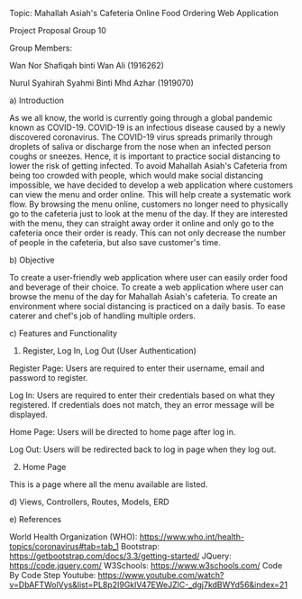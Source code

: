 Topic: Mahallah Asiah's Cafeteria Online Food Ordering Web Application

Project Proposal Group 10

Group Members:

Wan Nor Shafiqah binti Wan Ali (1916262)

Nurul Syahirah Syahmi Binti Mhd Azhar (1919070)

a) Introduction

As we all know, the world is currently going through a global pandemic known as COVID-19. COVID-19 is an infectious disease caused by a newly discovered coronavirus. The COVID-19 virus spreads primarily through droplets of saliva or discharge from the nose when an infected person coughs or sneezes. Hence, it is important to practice social distancing to lower the risk of getting infected. To avoid Mahallah Asiah's Cafeteria from being too crowded with people, which would make social distancing impossible, we have decided to develop a web application where customers can view the menu and order online. This will help create a systematic work flow. By browsing the menu online, customers no longer need to physically go to the cafeteria just to look at the menu of the day. If they are interested with the menu, they can straight away order it online and only go to the cafeteria once their order is ready. This can not only decrease the number of people in the cafeteria, but also save customer's time.

b) Objective

To create a user-friendly web application where user can easily order food and beverage of their choice.
To create a web application where user can browse the menu of the day for Mahallah Asiah's cafeteria.
To create an environment where social distancing is practiced on a daily basis.
To ease caterer and chef's job of handling multiple orders.

c) Features and Functionality

1) Register, Log In, Log Out (User Authentication)

Register Page: Users are required to enter their username, email and password to register.

Log In: Users are required to enter their credentials based on what they registered. If credentials does not match, they an error message will be displayed.

Home Page: Users will be directed to home page after log in.

Log Out: Users will be redirected back to log in page when they log out.

2) Home Page

This is a page where all the menu available are listed.

d) Views, Controllers, Routes, Models, ERD




e) References

World Health Organization (WHO): https://www.who.int/health-topics/coronavirus#tab=tab_1
Bootstrap: https://getbootstrap.com/docs/3.3/getting-started/
JQuery: https://code.jquery.com/
W3Schools: https://www.w3schools.com/
Code By Code Step Youtube: https://www.youtube.com/watch?v=DbAFTWolVys&list=PL8p2I9GklV47EWeJZlC-_dgj7kdBWYd56&index=21
